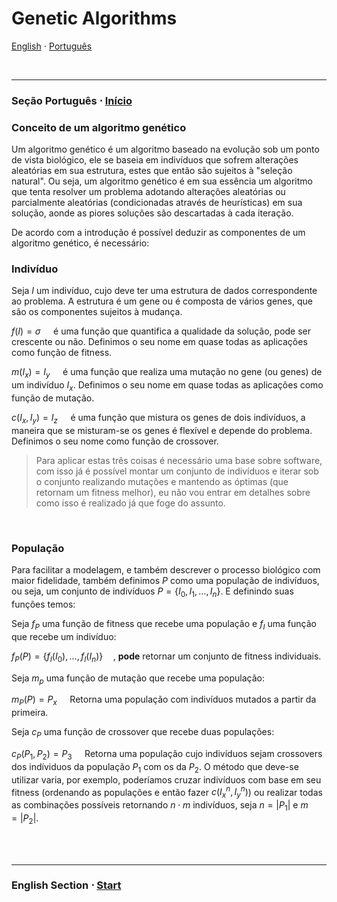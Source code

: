 # Genetic Algorithms

<a name="start"></a> 
[English](#lang_en) $\cdot$ [Português](#lang_pt)

<br>
<hr>

<a name="lang_pt"></a>
### Seção Português $\cdot$ [Início](#start)

### Conceito de um algoritmo genético
Um algoritmo genético é um algoritmo baseado na evolução sob um ponto de vista biológico, ele se baseia em indivíduos que sofrem alterações aleatórias em sua estrutura, estes que então são sujeitos à "seleção natural". Ou seja, um algoritmo genético é em sua essência um algoritmo que tenta resolver um problema adotando alterações aleatórias ou parcialmente aleatórias (condicionadas através de heurísticas) em sua solução, aonde as piores soluções são descartadas à cada iteração.  

De acordo com a introdução é possível deduzir as componentes de um algoritmo genético, é necessário:

### Indivíduo 

Seja $I$ um indivíduo, cujo deve ter uma estrutura de dados correspondente ao problema. A estrutura é um gene ou é composta de vários genes, que são os componentes sujeitos à mudança.

$f(I) = \sigma\quad$ é uma função que quantifica a qualidade da solução, pode ser crescente ou não. Definimos o seu nome em quase todas as aplicações como função de fitness.

$m(I_x) = I_y\quad$ é uma função que realiza uma mutação no gene (ou genes) de um indivíduo $I_x$. Definimos o seu nome em quase todas as aplicações como função de mutação.

$c(I_x, I_y) = I_z\quad$ é uma função que mistura os genes de dois indivíduos, a maneira que se misturam-se os genes é flexível e depende do problema. Definimos o seu nome como função de crossover.

> Para aplicar estas três coisas é necessário uma base sobre software, com isso já é possível montar um conjunto de indivíduos e iterar sob o conjunto realizando mutações e mantendo as óptimas (que retornam um fitness melhor), eu não vou entrar em detalhes sobre como isso é realizado já que foge do assunto.

<br>


### População
Para facilitar a modelagem, e também descrever o processo biológico com maior fidelidade, também definimos $P$ como uma população de indivíduos, ou seja, um conjunto de indivíduos $P = \{I_0, I_1, ..., I_n\}$. E definindo suas funções temos: 

Seja $f_P$ uma função de fitness que recebe uma população e $f_I$ uma função que recebe um indivíduo:

$f_P(P) = \{ f_I(I_0), ..., f_I(I_n)\}\quad$, **pode** retornar um conjunto de fitness individuais.


Seja $m_p$ uma função de mutação que recebe uma população:

$m_P(P) = P_x\quad$ Retorna uma população com indivíduos mutados a partir da primeira.

Seja $c_P$ uma função de crossover que recebe duas populações:

$c_P(P_1,P_2) = P_3\quad$ Retorna uma população cujo indivíduos sejam crossovers dos indíviduos da população $P_1$ com os da $P_2$. O método que deve-se utilizar varia, por exemplo, poderíamos cruzar indivíduos com base em seu fitness (ordenando as populações e então fazer $c(I_x^n, I_y^n)$) ou realizar todas as combinações possíveis retornando $n \cdot m$ indivíduos, seja $n = |P_1|$ e $m =|P_2|$.

<br>

<br>
<hr>

<a name="lang_en"></a>

### English Section $\cdot$ [Start](#start)
